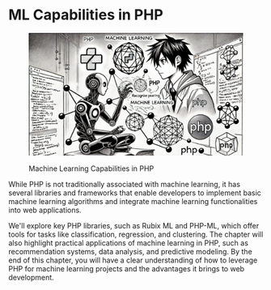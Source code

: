 # ML Capabilities in PHP

<div align="left">

<figure><img src="../.gitbook/assets/image.png" alt="" width="563"><figcaption><p>Machine Learning Capabilities in PHP</p></figcaption></figure>

</div>

While PHP is not traditionally associated with machine learning, it has several libraries and frameworks that enable developers to implement basic machine learning algorithms and integrate machine learning functionalities into web applications.

We'll explore key PHP libraries, such as Rubix ML and PHP-ML, which offer tools for tasks like classification, regression, and clustering. The chapter will also highlight practical applications of machine learning in PHP, such as recommendation systems, data analysis, and predictive modeling. By the end of this chapter, you will have a clear understanding of how to leverage PHP for machine learning projects and the advantages it brings to web development.
